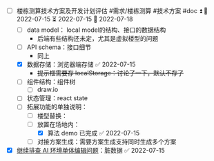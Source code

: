 - [ ] 楼栋测算技术方案及开发计划评估 #需求/楼栋测算 #技术方案 #doc ⏫ 🛫 2022-07-15 ⏳ 2022-07-15 📅 2022-07-18
	- [ ] data model： local model的结构、接口的数据结构
		- 后端有些结构还未定，尤其是虚拟楼型的问题
	- [ ] API schema：接口细节
		- 同上
	- [x] 数据存储：浏览器端存储 ✅ 2022-07-15
		- ~~提示框需要存 localStorage：讨论了一下，默认不存了~~
	- [ ] 组件结构：组件树
		- [ ] draw.io
	- [ ] 状态管理：react state
	- [ ] 拓展功能的单独说明：
		- [ ] 楼型替换：
		- [ ] 放置在场地内：
			- [x] 算法 demo 已完成 ✅ 2022-07-15
		- [ ] 对接方案生成：需要方案生成支持同时生成多个方案
- [x] [继续排查 AI 环境单体编辑问题](2022-07-14.303th.Thur.md#^4d926d)：脏数据 ✅ 2022-07-15